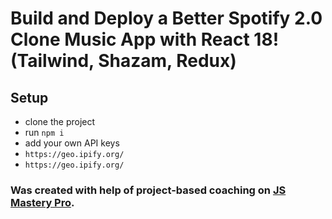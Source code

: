 # Build and Deploy a Better Spotify 2.0 Clone Music App with React 18! (Tailwind, Shazam, Redux)

## Setup

- clone the project
- run `npm i`
- add your own API keys
- `https://geo.ipify.org/`
- `https://geo.ipify.org/`

### Was created with help of project-based coaching on [JS Mastery Pro](https://www.jsmastery.pro).
